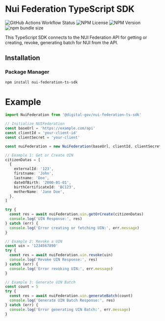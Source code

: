 # Nui Federation TypeScript SDK

![GitHub Actions Workflow Status](https://img.shields.io/github/actions/workflow/status/digital-gov-mg/nui-federation-ts-sdk/build.yml?style=for-the-badge)
![NPM License](https://img.shields.io/npm/l/%40digital-gov-mg%2Fnui-federation-ts-sdk?style=for-the-badge)
![NPM Version](https://img.shields.io/npm/v/%40digital-gov-mg%2Fnui-federation-ts-sdk?style=for-the-badge)
![npm bundle size](https://img.shields.io/bundlephobia/min/%40digital-gov-mg%2Fnui-federation-ts-sdk?style=for-the-badge)

This TypeScript SDK connects to the NUI Federation API for getting or creating, revoke, generating batch for NUI from the API.

## Installation

### Package Manager

```sh
npm install nui-federation-ts-sdk
```

# Example

```ts
import NuiFederation from '@digital-gov/nui-federation-ts-sdk'

// Initialize NUIFederation
const baseUrl = 'https://example.com/api'
const clientId = 'your-client-id'
const clientSecret = 'your-client'

const nuiFederation = new NuiFederation(baseUrl, clientId, clientSecret)

// Example 1: Get or Create UIN
citizenDatas = [
  {
    externalId: '123',
    firstname: 'John',
    lastname: 'Doe',
    dateOfBirth: '2000-01-01',
    birthCertificateId: 'BC123',
    motherName: 'Jane Doe',
  },
]

try {
  const res = await nuiFederation.uin.getOrCreate(citizenDatas)
  console.log('UIN Response:', res)
} catch (err) {
  console.log('Error creating or fetching UIN:', err.message)
}

// Example 2: Revoke a UIN
const uin = '1234567890'
try {
  const res = await nuiFederation.uin.revoke(uin)
  console.log('Revoke UIN Response:', res)
} catch (err) {
  console.log('Error revoking UIN:', err.message)
}

// Example 3: Generate UIN Batch
const count = 5
try {
  const res = await nuiFederation.uin.generateBatch(count)
  console.log('Generate UIN Batch Response:', res)
} catch (err) {
  console.log('Error generating UIN Batch:', err.message)
}
```
